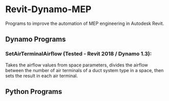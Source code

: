 # Revit-Dynamo-MEP
Programs to improve the automation of MEP engineering in Autodesk Revit.

## Dynamo Programs
### SetAirTerminalAirflow (Tested - Revit 2018 / Dynamo 1.3): 
Takes the airflow values from space parameters, divides the airflow between the number of air terminals of a duct system type in a space, then sets the result in each air terminal. 

## Python Programs


